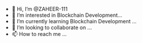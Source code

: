 - 👋 Hi, I’m @ZAHEER-111
- 👀 I’m interested in Blockchain Development...
- 🌱 I’m currently learning Blockchain Development ...
- 💞️ I’m looking to collaborate on ...
- 📫 How to reach me ...

<!---
ZAHEER-111/ZAHEER-111 is a ✨ special ✨ repository because its `README.md` (this file) appears on your GitHub profile.
You can click the Preview link to take a look at your changes.
--->
